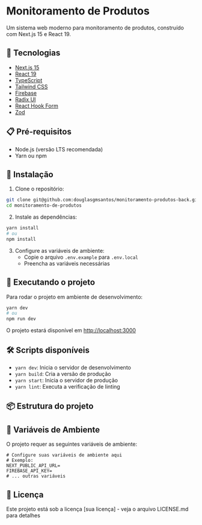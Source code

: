 # Monitoramento de Produtos

Um sistema web moderno para monitoramento de produtos, construído com Next.js 15 e React 19.

## 🚀 Tecnologias

- [Next.js 15](https://nextjs.org/)
- [React 19](https://react.dev/)
- [TypeScript](https://www.typescriptlang.org/)
- [Tailwind CSS](https://tailwindcss.com/)
- [Firebase](https://firebase.google.com/)
- [Radix UI](https://www.radix-ui.com/)
- [React Hook Form](https://react-hook-form.com/)
- [Zod](https://zod.dev/)

## 📋 Pré-requisitos

- Node.js (versão LTS recomendada)
- Yarn ou npm

## 🔧 Instalação

1. Clone o repositório:

```bash
git clone git@github.com:douglasgmsantos/monitoramento-produtos-back.git
cd monitoramento-de-produtos
```

2. Instale as dependências:

```bash
yarn install
# ou
npm install
```

3. Configure as variáveis de ambiente:
   - Copie o arquivo `.env.example` para `.env.local`
   - Preencha as variáveis necessárias

## 🚀 Executando o projeto

Para rodar o projeto em ambiente de desenvolvimento:

```bash
yarn dev
# ou
npm run dev
```

O projeto estará disponível em [http://localhost:3000](http://localhost:3000)

## 🛠️ Scripts disponíveis

- `yarn dev`: Inicia o servidor de desenvolvimento
- `yarn build`: Cria a versão de produção
- `yarn start`: Inicia o servidor de produção
- `yarn lint`: Executa a verificação de linting

## 📦 Estrutura do projeto

## 🔐 Variáveis de Ambiente

O projeto requer as seguintes variáveis de ambiente:

```env
# Configure suas variáveis de ambiente aqui
# Exemplo:
NEXT_PUBLIC_API_URL=
FIREBASE_API_KEY=
# ... outras variáveis
```

## 📄 Licença

Este projeto está sob a licença [sua licença] - veja o arquivo LICENSE.md para detalhes
